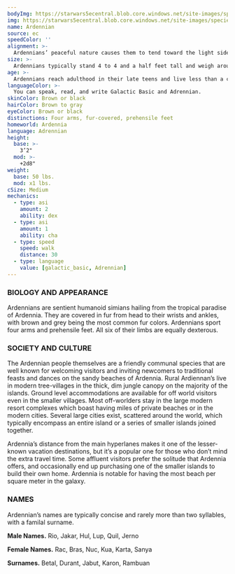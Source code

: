 ```yaml
---
bodyImg: https://starwars5ecentral.blob.core.windows.net/site-images/species/species_ardennian.png
img: https://starwars5ecentral.blob.core.windows.net/site-images/species/species_ardennian.png
name: Ardennian
source: ec
speedColor: ''
alignment: >-
  Ardennians’ peaceful nature causes them to tend toward the light side, though there are exceptions.
size: >-
  Ardennians typically stand 4 to 4 and a half feet tall and weigh around 60 lbs. Regardless of your position in that range, your size is Medium.
age: >-
  Ardennians reach adulthood in their late teens and live less than a century.
languageColor: >-
  You can speak, read, and write Galactic Basic and Adrennian. 
skinColor: Brown or black
hairColor: Brown to gray
eyeColor: Brown or black
distinctions: Four arms, fur-covered, prehensile feet
homeworld: Ardennia
language: Adrennian
height:
  base: >-
    3’2"
  mod: >-
    +2d8"
weight:
  base: 50 lbs.
  mod: x1 lbs.
cSize: Medium
mechanics:
  - type: asi
    amount: 2
    ability: dex
  - type: asi
    amount: 1
    ability: cha
  - type: speed
    speed: walk
    distance: 30
  - type: language
    value: [galactic_basic, Adrennian]
---
```

### BIOLOGY AND APPEARANCE
Ardennians are sentient humanoid simians hailing from the tropical paradise of Ardennia. They are covered in fur from head to their wrists and ankles, with brown and grey being the most common fur colors. Ardennians sport four arms and prehensile feet. All six of their limbs are equally dexterous.

### SOCIETY AND CULTURE
The Ardennian people themselves are a friendly communal species that are well known for welcoming visitors and inviting newcomers to traditional feasts and dances on the sandy beaches of Ardennia. Rural Ardiennan’s live in modern tree-villages in the thick, dim jungle canopy on the majority of the islands. Ground level accommodations are available for off world visitors even in the smaller villages. Most off-worlders stay in the large modern resort complexes which boast having miles of private beaches or in the modern cities. Several large cities exist, scattered around the world, which typically encompass an entire island or a series of smaller islands joined together.

Ardennia’s distance from the main hyperlanes makes it one of the lesser-known vacation destinations, but it’s a popular one for those who don’t mind the extra travel time. Some affluent visitors prefer the solitude that Ardennia offers, and occasionally end up purchasing one of the smaller islands to build their own home. Ardennia is notable for having the most beach per square meter in the galaxy.

### NAMES
Ardennian’s names are typically concise and rarely more than two syllables, with a familal surname.

__Male Names.__ Rio, Jakar, Hul, Lup, Quil, Jerno

__Female Names.__ Rac, Bras, Nuc, Kua, Karta, Sanya

__Surnames.__ Betal, Durant, Jabut, Karon, Rambuan



    